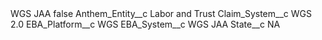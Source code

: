 <?xml version="1.0" encoding="UTF-8"?>
<CustomMetadata xmlns="http://soap.sforce.com/2006/04/metadata" xmlns:xsi="http://www.w3.org/2001/XMLSchema-instance" xmlns:xsd="http://www.w3.org/2001/XMLSchema">
    <label>WGS JAA</label>
    <protected>false</protected>
    <values>
        <field>Anthem_Entity__c</field>
        <value xsi:type="xsd:string">Labor and Trust</value>
    </values>
    <values>
        <field>Claim_System__c</field>
        <value xsi:type="xsd:string">WGS 2.0</value>
    </values>
    <values>
        <field>EBA_Platform__c</field>
        <value xsi:type="xsd:string">WGS</value>
    </values>
    <values>
        <field>EBA_System__c</field>
        <value xsi:type="xsd:string">WGS JAA</value>
    </values>
    <values>
        <field>State__c</field>
        <value xsi:type="xsd:string">NA</value>
    </values>
</CustomMetadata>

